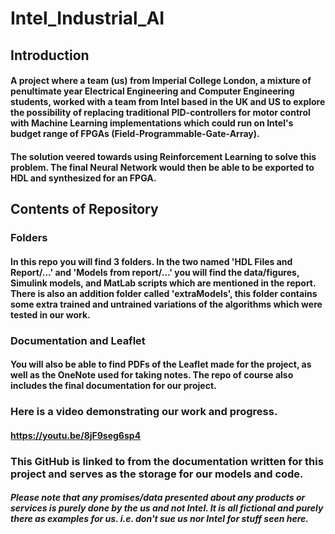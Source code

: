 # Intel_Industrial_AI


## Introduction
#### A project where a team (us) from Imperial College London, a mixture of penultimate year Electrical Engineering and Computer Engineering students, worked with a team from Intel based in the UK and US to explore the possibility of replacing traditional PID-controllers for motor control with Machine Learning implementations which could run on Intel's budget range of FPGAs (Field-Programmable-Gate-Array).
#### The solution veered towards using Reinforcement Learning to solve this problem. The final Neural Network would then be able to be exported to HDL and synthesized for an FPGA.

## Contents of Repository
### Folders
#### In this repo you will find 3 folders. In the two named 'HDL Files and Report/...' and 'Models from report/...' you will find the data/figures, Simulink models, and MatLab scripts which are mentioned in the report. There is also an addition folder called 'extraModels', this folder contains some extra trained and untrained variations of the algorithms which were tested in our work.
### Documentation and Leaflet
#### You will also be able to find PDFs of the Leaflet made for the project, as well as the OneNote used for taking notes. The repo of course also includes the final documentation for our project.

### Here is a video demonstrating our work and progress.
#### https://youtu.be/8jF9seg6sp4

### This GitHub is linked to from the documentation written for this project and serves as the storage for our models and code.

##### Please note that any promises/data presented about any products or services is purely done by the us and not Intel. It is all fictional and purely there as examples for us. i.e. don't sue us nor Intel for stuff seen here.
